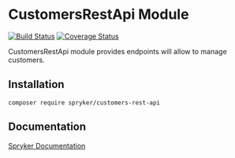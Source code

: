 # CustomersRestApi Module
[![Build Status](https://travis-ci.org/spryker/customers-rest-api.svg)](https://travis-ci.org/spryker/customers-rest-api)
[![Coverage Status](https://coveralls.io/repos/github/spryker/customers-rest-api/badge.svg)](https://coveralls.io/github/spryker/customers-rest-api)

CustomersRestApi module provides endpoints will allow to manage customers.

## Installation

```
composer require spryker/customers-rest-api
```

## Documentation

[Spryker Documentation](https://academy.spryker.com/developing_with_spryker/module_guide/modules.html)
